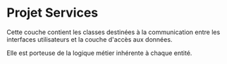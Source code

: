 ﻿# Projet Services

Cette couche contient les classes destinées à la communication 
entre les interfaces utilisateurs et la couche d'accès aux données.

Elle est porteuse de la logique métier inhérente à chaque entité.